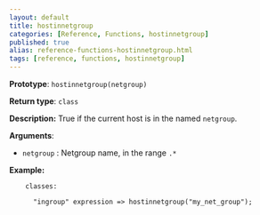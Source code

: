```yaml
---
layout: default
title: hostinnetgroup
categories: [Reference, Functions, hostinnetgroup]
published: true
alias: reference-functions-hostinnetgroup.html
tags: [reference, functions, hostinnetgroup]
---
```


**Prototype**: `hostinnetgroup(netgroup)`

**Return type**: `class`

**Description:** True if the current host is in the named `netgroup`.

**Arguments**:

* `netgroup` : Netgroup name, in the range `.*`

**Example:**

```cf3
    classes:

      "ingroup" expression => hostinnetgroup("my_net_group");
```
